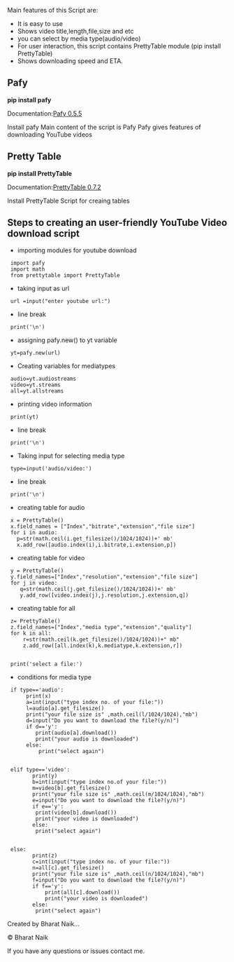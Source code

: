 
Main features of this Script are:
* It is easy to use
* Shows video title,length,file,size and etc
* you can select by media type(audio/video)
* For user interaction, this script contains PrettyTable module (pip install PrettyTable)
* Shows downloading speed and ETA.

## Pafy
 
**pip install pafy**

Documentation:[Pafy 0.5.5](https://pypi.org/project/pafy/)

Install pafy
Main content of the script is Pafy
Pafy gives features of downloading YouTube videos


## Pretty Table
**pip install PrettyTable**

Documentation:[PrettyTable 0.7.2](https://pypi.org/project/PrettyTable/)

Install PrettyTable
Script for creaing tables 

## Steps to creating an user-friendly YouTube Video download script
* importing modules for youtube download
```
 import pafy 
 import math
 from prettytable import PrettyTable 
```

* taking input as url
```
 url =input("enter youtube url:") 
```

* line break
```
 print('\n') 
```

* assigning pafy.new()  to yt variable
```
 yt=pafy.new(url) 
```
* Creating variables for mediatypes
```
 audio=yt.audiostreams 
 video=yt.streams 
 all=yt.allstreams 
```

* printing video information
```
 print(yt) 
```

* line break
```
 print('\n') 
```

* Taking input for selecting media type
```
 type=input('audio/video:') 
```
* line break
```
 print('\n') 
```
* creating table for audio
```
 x = PrettyTable() 
 x.field_names = ["Index","bitrate","extension","file size"] 
 for i in audio: 
   p=str(math.ceil(i.get_filesize()/1024/1024))+' mb' 
   x.add_row([audio.index(i),i.bitrate,i.extension,p]) 
  ```
* creating table for video
```
 y = PrettyTable() 
 y.field_names=["Index","resolution","extension","file size"] 
 for j in video: 
    q=str(math.ceil(j.get_filesize()/1024/1024))+' mb' 
    y.add_row([video.index(j),j.resolution,j.extension,q]) 
   ```
* creating table for all
```
 z= PrettyTable() 
 z.field_names=["Index","media type","extension","quality"] 
 for k in all: 
	 r=str(math.ceil(k.get_filesize()/1024/1024))+" mb" 
	 z.add_row([all.index(k),k.mediatype,k.extension,r]) 


 print('select a file:') 
```
* conditions for media type
```
 if type=='audio': 
  	  print(x) 
  	  a=int(input("type index no. of your file:"))  
  	  l=audio[a].get_filesize() 
  	  print("your file size is" ,math.ceil(l/1024/1024),"mb") 
  	  d=input("Do you want to download the file?(y/n)") 
  	  if d=='y': 
  	 	 print(audio[a].download()) 
  	 	 print("your audio is downloaded") 
  	  else: 
  	   	  print("select again") 
  	   	 
  	   	 
 elif type=='video': 
	    print(y) 
	    b=int(input("type index no.of your file:")) 
	    m=video[b].get_filesize() 
	    print("your file size is" ,math.ceil(m/1024/1024),"mb") 
	    e=input("Do you want to download the file?(y/n)") 
	    if e=='y': 
	   	 print(video[b].download()) 
	   	 print("your video is downloaded") 
	    else: 
	   	 print("select again") 
	   
	   
 else: 
	    print(z) 
	    c=int(input("type index no. of your file:")) 
	    n=all[c].get_filesize() 
	    print("your file size is" ,math.ceil(n/1024/1024),"mb") 
	    f=input("Do you want to download the file?(y/n)") 
	    if f=='y': 
	        print(all[c].download()) 
	        print("your video is downloaded") 
	    else: 
	   	 print("select again") 
```


Created by Bharat Naik...

© Bharat Naik

If you have any questions or issues contact me.

